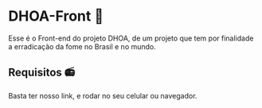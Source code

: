 # DHOA-Front 🥂

Esse é o Front-end do projeto DHOA, de um projeto que tem por finalidade a erradicação da fome no Brasil e no mundo. 

## Requisitos 📻

Basta ter nosso link, e rodar no seu celular ou navegador. 

